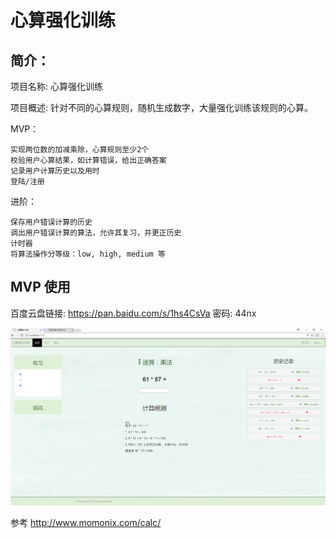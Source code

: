 # 心算强化训练

## 简介：

项目名称: 心算强化训练

项目概述: 针对不同的心算规则，随机生成数字，大量强化训练该规则的心算。

MVP：

    实现两位数的加减乘除，心算规则至少2个
    校验用户心算结果，如计算错误，给出正确答案
    记录用户计算历史以及用时
    登陆/注册

进阶：

    保存用户错误计算的历史
    调出用户错误计算的算法，允许其复习，并更正历史
    计时器
    将算法操作分等级：low, high, medium 等

## MVP 使用

百度云盘链接: https://pan.baidu.com/s/1hs4CsVa 密码: 44nx

[![](https://github.com/Vwan/mentalcalc/blob/master/app/resources/pic.png?raw=true)](https://github.com/Vwan/mentalcalc/blob/master/app/resources/pic.png?raw=true)

参考
http://www.momonix.com/calc/
